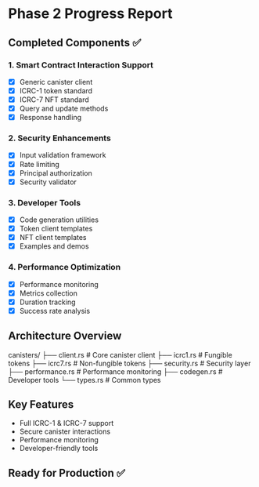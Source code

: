 # Phase 2 Progress Report

## Completed Components ✅

### 1. Smart Contract Interaction Support
- [x] Generic canister client
- [x] ICRC-1 token standard
- [x] ICRC-7 NFT standard
- [x] Query and update methods
- [x] Response handling

### 2. Security Enhancements
- [x] Input validation framework
- [x] Rate limiting
- [x] Principal authorization
- [x] Security validator

### 3. Developer Tools
- [x] Code generation utilities
- [x] Token client templates
- [x] NFT client templates
- [x] Examples and demos

### 4. Performance Optimization
- [x] Performance monitoring
- [x] Metrics collection
- [x] Duration tracking
- [x] Success rate analysis

## Architecture Overview
canisters/
├── client.rs       # Core canister client
├── icrc1.rs        # Fungible tokens
├── icrc7.rs        # Non-fungible tokens
├── security.rs     # Security layer
├── performance.rs  # Performance monitoring
├── codegen.rs      # Developer tools
└── types.rs        # Common types

## Key Features
- Full ICRC-1 & ICRC-7 support
- Secure canister interactions
- Performance monitoring
- Developer-friendly tools

## Ready for Production ✅
